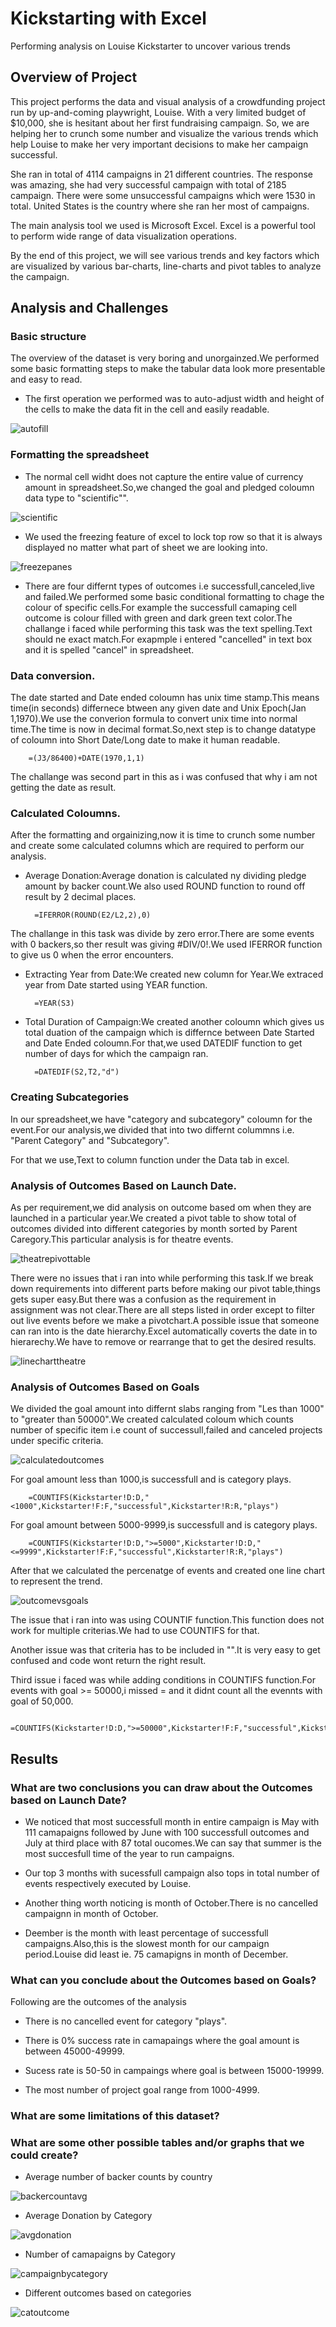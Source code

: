 # Kickstarting with Excel
Performing analysis on Louise Kickstarter to uncover various trends
## Overview of Project

This project performs the data and visual analysis of a crowdfunding project run by up-and-coming playwright, Louise. With a very limited budget of $10,000, she is hesitant about her first fundraising campaign. So, we are helping her to crunch some number and visualize the various trends which help Louise to make her very important decisions to make her campaign successful.

She ran in total of 4114 campaigns in 21 different countries. The response was amazing, she had very successful campaign with total of 2185 campaign. There were some unsuccessful campaigns which were 1530 in total. United States is the country where she ran her most of campaigns.

The main analysis tool we used is Microsoft Excel. Excel is a powerful tool to perform wide range of data visualization operations.

By the end of this project, we will see various trends and key factors which are visualized by various bar-charts, line-charts and pivot tables to analyze the campaign.

## Analysis and Challenges

### Basic structure 
The overview of the dataset is very boring and unorgainzed.We performed some basic formatting steps to make the tabular data look more presentable and easy to read.
- The first operation we performed was to auto-adjust width and height of the cells to make the data fit in the cell and easily readable.

![autofill](https://github.com/vikas0809/kickstarter-analysis/blob/342f411fb15f9338225e12c43ed375d9cc5a4d49/Resources/Additional%20Resources/auto%20fit%20cell%20sizze%20and%20width.png)
        
### Formatting the spreadsheet 
- The normal cell widht does not capture the entire value of currency amount in spreadsheet.So,we changed the goal and pledged coloumn data type to "scientific"".

![scientific](https://github.com/vikas0809/kickstarter-analysis/blob/e4b891d7f5d708a6a04d7902ac8c48fbac681ba1/Resources/Additional%20Resources/formattinf%20scientific.png)

- We used the freezing feature of excel to lock top row so that it is always displayed no matter what part of sheet we are looking into.

![freezepanes](https://github.com/vikas0809/kickstarter-analysis/blob/d83f3d9e6be336a7c4007d9e3c575e9b630cf642/Resources/Additional%20Resources/freezepaines.png)

- There are four differnt types of outcomes i.e successfull,canceled,live and failed.We performed some basic conditional formatting to chage the colour of specific cells.For example the successfull camaping cell outcome is colour filled with green and dark green text color.The challange i faced while performing this task was the text spelling.Text should ne exact match.For exapmple i entered "cancelled" in text box and it is spelled "cancel" in spreadsheet.
    
### Data conversion.</br>

The date started and Date ended coloumn has unix time stamp.This means time(in seconds) differnece btween any given date and Unix Epoch(Jan 1,1970).We use the converion formula to convert unix time into normal time.The time is now in decimal format.So,next step is to change datatype of coloumn into Short Date/Long date to make it human readable.

        =(J3/86400)+DATE(1970,1,1)        

The challange was second part in this as i was confused that why i am not getting the date as result.
        
### Calculated Coloumns.

After the formatting and orgainizing,now it is time to crunch some number and create some calculated columns which are required to perform our analysis.

- Average Donation:Average donation is calculated ny dividing pledge amount by backer count.We also used ROUND function to round off result by 2 decimal places.

        =IFERROR(ROUND(E2/L2,2),0)
        
The challange in this task was divide by zero error.There are some events with 0 backers,so ther result was giving #DIV/0!.We used IFERROR function to give us 0 when the error encounters.
        
- Extracting Year from Date:We created new column for Year.We extraced year from Date started using YEAR function.

        =YEAR(S3)    
        
- Total Duration of Campaign:We created another coloumn which gives us total duation of the campaign which is differnce between Date Started and Date Ended coloumn.For that,we used DATEDIF function to get number of days for which the campaign ran.

        =DATEDIF(S2,T2,"d")        
        
### Creating Subcategories 

In our spreadsheet,we have "category and subcategory" coloumn for the event.For our analysis,we divided that into two differnt colummns i.e. "Parent Category" and "Subcategory".

For that we use,Text to column function under the Data tab in excel.
        
### Analysis of Outcomes Based on Launch Date.

As per requirement,we did analysis on outcome based om when they are launched in a particular year.We created a pivot table to show total of outcomes divided into different categories by month sorted by Parent Caregory.This particular analysis is for theatre events.

![theatrepivottable](https://github.com/vikas0809/kickstarter-analysis/blob/d83f3d9e6be336a7c4007d9e3c575e9b630cf642/Resources/Additional%20Resources/Theatre%20outcome%20pivottable.png)

There were no issues that i ran into while performing this task.If we break down requirements into different parts before making our pivot table,things gets super easy.But there was a confusion as the requirement in assignment was not clear.There are all steps listed in order except to filter out live events before we make a pivotchart.A possible issue that someone can ran into is the date hierarchy.Excel automatically coverts the date in to hierarechy.We have to remove or rearrange that to get the desired results.

![linecharttheatre](https://github.com/vikas0809/kickstarter-analysis/blob/d83f3d9e6be336a7c4007d9e3c575e9b630cf642/Resources/Theatre_Outcome_vs_Launch.png)
    
### Analysis of Outcomes Based on Goals

We divided the goal amount into differnt slabs ranging from "Les than 1000" to "greater than 50000".We created calculated coloum which counts number of specific item i.e count of successull,failed and canceled projects under specific criteria.

![calculatedoutcomes](https://github.com/vikas0809/kickstarter-analysis/blob/d83f3d9e6be336a7c4007d9e3c575e9b630cf642/Resources/Additional%20Resources/calculated%20otcome%20based%20on%20lauch%20date.png)

For goal amount less than 1000,is successfull and is category plays.

        =COUNTIFS(Kickstarter!D:D,"<1000",Kickstarter!F:F,"successful",Kickstarter!R:R,"plays")
        
For goal amount between 5000-9999,is successfull and is category plays.

        =COUNTIFS(Kickstarter!D:D,">=5000",Kickstarter!D:D,"<=9999",Kickstarter!F:F,"successful",Kickstarter!R:R,"plays")
        
After that we calculated the percenatge of events and created one line chart to represent the trend.

![outcomevsgoals](https://github.com/vikas0809/kickstarter-analysis/blob/d83f3d9e6be336a7c4007d9e3c575e9b630cf642/Resources/Outcomes_vs_Goals.png)


The issue that i ran into was using COUNTIF function.This function does not work for multiple criterias.We had to use COUNTIFS for that.

Another issue was that criteria has to be included in "".It is very easy to get confused and code wont return the right result.

Third issue i faced was while adding conditions in COUNTIFS function.For events with goal >= 50000,i missed = and it didnt count all the evennts with goal of 50,000.

        =COUNTIFS(Kickstarter!D:D,">=50000",Kickstarter!F:F,"successful",Kickstarter!R:R,"plays")
        
## Results

### What are two conclusions you can draw about the Outcomes based on Launch Date?

- We noticed that most successfull month in entire campaign is May with 111 camapaigns followed by June with 100 successfull outcomes and July at third place with 87 total oucomes.We can say that summer is the most succesfull time of the year to run campaigns.
    
- Our top 3 months with sucessfull campaign also tops in total number of events respectively executed by Louise.
    
- Another thing worth noticing is month of October.There is no cancelled campaignn in month of October.
    
- Deember is the month with least percentage of successfull campaigns.Also,this is the slowest month for our campaign period.Louise did least ie. 75 camapigns in month of December.

### What can you conclude about the Outcomes based on Goals?

Following are the outcomes of the analysis

- There is no cancelled event for category "plays".

- There is 0% success rate in camapaings where the goal amount is between 45000-49999.

- Sucess rate is 50-50 in campaings where goal is between 15000-19999.

- The most number of project goal range from 1000-4999.

### What are some limitations of this dataset?





### What are some other possible tables and/or graphs that we could create?


- Average number of backer counts by country

![backercountavg](https://github.com/vikas0809/kickstarter-analysis/blob/d83f3d9e6be336a7c4007d9e3c575e9b630cf642/Resources/Additional%20Resources/Average%20Backer%20Count%20by%20Country.png)

- Average Donation by Category

![avgdonation](https://github.com/vikas0809/kickstarter-analysis/blob/d83f3d9e6be336a7c4007d9e3c575e9b630cf642/Resources/Additional%20Resources/Average_Donation_By-Category.png)

- Number of camapaigns by Category

![campaignbycategory](https://github.com/vikas0809/kickstarter-analysis/blob/d83f3d9e6be336a7c4007d9e3c575e9b630cf642/Resources/Additional%20Resources/category_distribution.png)

- Different outcomes based on categories

![catoutcome](https://github.com/vikas0809/kickstarter-analysis/blob/d83f3d9e6be336a7c4007d9e3c575e9b630cf642/Resources/Additional%20Resources/Outcomes_based_on_ParentCategory.png)

